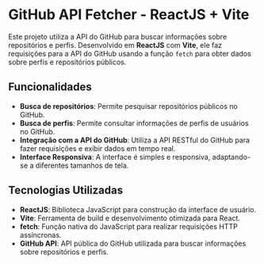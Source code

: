 # GitHub API Fetcher - ReactJS + Vite

Este projeto utiliza a API do GitHub para buscar informações sobre repositórios e perfis. Desenvolvido em **ReactJS** com **Vite**, ele faz requisições para a API do GitHub usando a função `fetch` para obter dados sobre perfis e repositórios públicos.

## Funcionalidades

- **Busca de repositórios**: Permite pesquisar repositórios públicos no GitHub.
- **Busca de perfis**: Permite consultar informações de perfis de usuários no GitHub.
- **Integração com a API do GitHub**: Utiliza a API RESTful do GitHub para fazer requisições e exibir dados em tempo real.
- **Interface Responsiva**: A interface é simples e responsiva, adaptando-se a diferentes tamanhos de tela.

## Tecnologias Utilizadas

- **ReactJS**: Biblioteca JavaScript para construção da interface de usuário.
- **Vite**: Ferramenta de build e desenvolvimento otimizada para React.
- **fetch**: Função nativa do JavaScript para realizar requisições HTTP assíncronas.
- **GitHub API**: API pública do GitHub utilizada para buscar informações sobre repositórios e perfis.